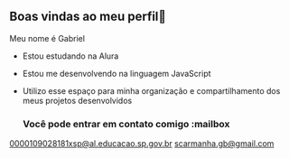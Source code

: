 ## Boas vindas ao meu perfil💜

Meu nome é Gabriel

- Estou estudando na Alura
- Estou me desenvolvendo na linguagem JavaScript
- Utilizo esse espaço para minha organização e compartilhamento dos meus projetos desenvolvidos

  ### Você pode entrar em contato comigo :mailbox

0000109028181xsp@al.educacao.sp.gov.br
scarmanha.gb@gmail.com
